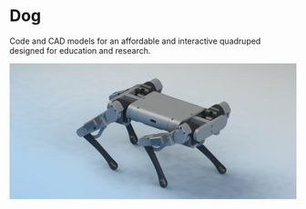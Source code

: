 # Dog

Code and CAD models for an affordable and interactive quadruped designed for education and research.

![alt text](https://github.com/sschoedel/Dog/blob/master/Images/Three_Point_Blue.JPG)
